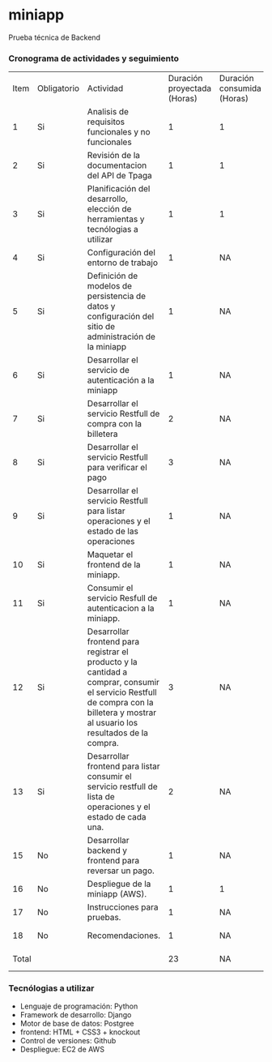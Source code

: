 # miniapp
Prueba técnica de Backend

<h3>Cronograma de actividades y seguimiento</h3>
<table>
  <tr>
    <td>Item</td>
    <td>Obligatorio</td>
    <td>Actividad</td>
    <td>Duración proyectada (Horas)</td>
    <td>Duración consumida (Horas)</td>
    <td>Estado </td>
  </tr>
   <tr>
    <td>1</td>
    <td>Si</td>
    <td>Analisis de requisitos funcionales y no funcionales</td>
    <td>1</td>
    <td>1</td>
    <td>Completada</td>
  </tr>
  <tr>
    <td>2</td>
    <td>Si</td>
    <td>Revisión de la documentacion del API de Tpaga</td>
    <td>1</td>
    <td>1</td>
    <td>Completada</td>
  </tr>
  <tr>
    <td>3</td>
    <td>Si</td>
    <td>Planificación del desarrollo, elección de herramientas y tecnólogias a utilizar</td>
    <td>1</td>
    <td>1</td>
    <td>Completada</td>
  </tr>
  <tr>
    <td>4</td>
    <td>Si</td>
    <td>Configuración del entorno de trabajo</td>
    <td>1</td>
    <td>NA</td>
    <td>En ejecución</td>
  </tr>
  <tr>
    <td>5</td>
    <td>Si</td>
    <td>Definición de modelos de persistencia de datos y configuración del sitio de administración de la miniapp</td>
    <td>1</td>
    <td>NA</td>
    <td>Por ejecutar</td>
  </tr>
    <tr>
    <td>6</td>
    <td>Si</td>
    <td>Desarrollar el servicio de autenticación a la miniapp</td>
    <td>1</td>
    <td>NA</td>
    <td>Por ejecutar</td>
  </tr>
  <tr>
    <td>7</td>
    <td>Si</td>
    <td>Desarrollar el servicio Restfull de compra con la billetera</td>
    <td>2</td>
    <td>NA</td>
    <td>Por ejecutar</td>
  </tr>
  <tr>
    <td>8</td>
    <td>Si</td>
    <td>Desarrollar el servicio Restfull para verificar el pago</td>
    <td>3</td>
    <td>NA</td>
    <td>Por ejecutar</td>
  </tr>
  <tr>
    <td>9</td>
    <td>Si</td>
    <td>Desarrollar el servicio Restfull para listar operaciones y el estado de las operaciones</td>
    <td>1</td>
    <td>NA</td>
    <td>Por ejecutar</td>
  </tr>
  <tr>
    <td>10</td>
    <td>Si</td>
    <td>Maquetar el frontend de la miniapp.</td>
    <td>1</td>
    <td>NA</td>
    <td>Por ejecutar</td>
  </tr> 
  <tr>
    <td>11</td>
    <td>Si</td>
    <td>Consumir el servicio Resfull de autenticacion a la miniapp.</td>
    <td>1</td>
    <td>NA</td>
    <td>Por ejecutar</td>
  </tr>

  <tr>
    <td>12</td>
    <td>Si</td>
    <td>Desarrollar frontend para registrar el producto y la cantidad a comprar, consumir el servicio Restfull de compra con la billetera y mostrar al usuario los resultados de la compra.</td>
    <td>3</td>
    <td>NA</td>
    <td>Por ejecutar</td>
  </tr>
  <tr>
    <td>13</td>
    <td>Si</td>
    <td>Desarrollar frontend para listar consumir el servicio restfull de lista de operaciones y el estado de cada una.</td>
    <td>2</td>
    <td>NA</td>
    <td>Por ejecutar</td>
  </tr>
  <tr>
    <td>15</td>
    <td>No</td>
    <td>Desarrollar backend y frontend para reversar un pago.</td>
    <td>1</td>
    <td>NA</td>
    <td>Por ejecutar</td>
  </tr>
  <tr>
    <td>16</td>
    <td>No</td>
    <td>Despliegue de la miniapp (AWS).</td>
    <td>1</td>
    <td>1</td>
    <td>Por ejecutar</td>
  </tr>
    <tr>
    <td>17</td>
    <td>No</td>
    <td>Instrucciones para pruebas.</td>
    <td>1</td>
    <td>NA</td>
    <td>Por ejecutar</td>
  </tr>
   <tr>
    <td>18</td>
    <td>No</td>
    <td>Recomendaciones.</td>
    <td>1</td>
    <td>NA</td>
    <td>Por ejecutar</td>
  </tr>
  <tr>
    <td colspan="3">Total</td>
    <td> 23 </td>
    <td> NA </td>
    <td> En ejecución </td>
  </tr>
</table>


<h3>Tecnólogias a utilizar</h3>
<ul>
  <li>Lenguaje de programación: Python</li>
  <li>Framework de desarrollo: Django</li>
  <li>Motor de base de datos: Postgree</li>
  <li>frontend: HTML + CSS3 + knockout</li>
  <li>Control de versiones: Github</li>
  <li>Despliegue: EC2 de AWS</li>
</ul>
